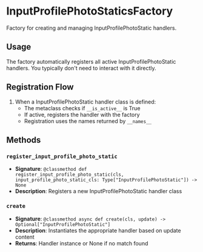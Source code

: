 # InputProfilePhotoStaticsFactory

Factory for creating and managing InputProfilePhotoStatic handlers.

## Usage

The factory automatically registers all active InputProfilePhotoStatic handlers. 
You typically don't need to interact with it directly.

## Registration Flow

1. When a InputProfilePhotoStatic handler class is defined:
   - The metaclass checks if `__is_active__` is True
   - If active, registers the handler with the factory
   - Registration uses the names returned by `__names__`

## Methods

### `register_input_profile_photo_static`
- **Signature**: `@classmethod def register_input_profile_photo_static(cls, input_profile_photo_static_cls: Type["InputProfilePhotoStatic"]) -> None`
- **Description**: Registers a new InputProfilePhotoStatic handler class

### `create`
- **Signature**: `@classmethod async def create(cls, update) -> Optional["InputProfilePhotoStatic"]`
- **Description**: Instantiates the appropriate handler based on update content
- **Returns**: Handler instance or None if no match found
